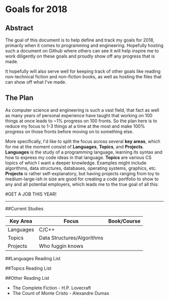 # Goals for 2018



## Abstract
The goal of this document is to help define and track my goals for 2018, primarily when it comes to programming and engineering. Hopefully hosting such a document on Github where others can see it will help inspire me to work diligently on these goals and proudly show off any progress that is made.

It hopefully will also serve well for keeping track of other goals like reading non-technical fiction and non-fiction books, as well as hosting the files that can show off what I've made.

## The Plan
As computer science and engineering is such a vast field, that fact as well as many years of personal experience have taught that working on 100 things at once leads to ~1% progress on 100 fronts. So the plan here is to reduce my focus to 1-3 things at a time at the most and make 100% progress on those fronts before moving on to something else.

More specifically, I'd like to split the focus across several **key areas**, which for me at the moment consist of **Languages**, **Topics**, and **Projects**. **Languages** is the study of a programming language, learning its syntax and how to express my code ideas in that language. **Topics** are various CS topics of which I want a deeper knowledge. Examples might include algorithms, data structures, databases, operating systems, graphics, etc. **Projects** is rather self-explanatory, but having projects ranging from toy to medium-large-ish in size are good for creating a code portfolio to show to any and all potential employers, which leads me to the true goal of all this: 

#GET A JOB THIS YEAR!

---

##Current Studies

| Key Area  | Focus | Book/Course |
|-----------|-------|-------------|
| Languages | C/C++ | |
| Topics	  | Data Structures/Algorithms | |
| Projects  | Who fuggin knows | |

##Languages Reading List

##Topics Reading List

##Other Reading List

- The Complete Fiction - H.P. Lovecraft
- The Count of Monte Cristo - Alexandre Dumas
 
